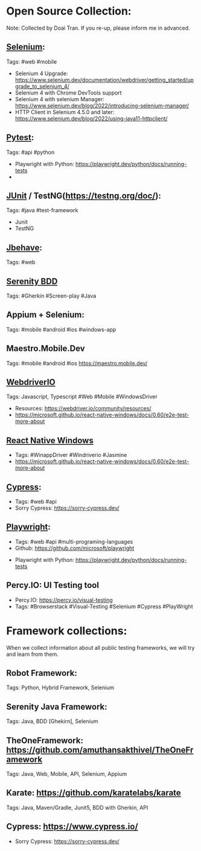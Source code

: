 # Open Source Collection:
Note: Collected by Doai Tran. If you re-up, please inform me in advanced.

## [Selenium](https://www.selenium.dev/): 
Tags: #web #mobile
+ Selenium 4 Upgrade: https://www.selenium.dev/documentation/webdriver/getting_started/upgrade_to_selenium_4/
+ Selenium 4 with Chrome DevTools support
+ Selenium 4 with selenium Manager: https://www.selenium.dev/blog/2022/introducing-selenium-manager/
+ HTTP Client in Selenium 4.5.0 and later: https://www.selenium.dev/blog/2022/using-java11-httpclient/
  
## [Pytest](https://docs.pytest.org/en/7.4.x/): 
Tags: #api #python
+ Playwright with Python: https://playwright.dev/python/docs/running-tests
+ 
## [JUnit](https://junit.org/junit5/) / TestNG(https://testng.org/doc/): 
Tags: #java #test-framework
- Junit
- TestNG

## [Jbehave](https://jbehave.org/):
Tags: #web 

## [Serenity BDD](https://serenity-bdd.info/)
Tags: #Gherkin #Screen-play #Java

## Appium + Selenium:
Tags: #mobile #android #ios #windows-app

## Maestro.Mobile.Dev
Tags: #mobile #android #ios
https://maestro.mobile.dev/

## [WebdriverIO](https://webdriver.io)
Tags: Javascript, Typescript #Web #Mobile #WindowsDriver
- Resources: https://webdriver.io/community/resources/
- https://microsoft.github.io/react-native-windows/docs/0.60/e2e-test-more-about

## [React Native Windows](https://microsoft.github.io/react-native-windows/versions)
- Tags: #WinappDriver #Windriverio #Jasmine
- https://microsoft.github.io/react-native-windows/docs/0.60/e2e-test-more-about

## [Cypress](https://www.cypress.io/):
- Tags: #web #api
- Sorry Cypress: https://sorry-cypress.dev/

## [Playwright](https://playwright.dev/): 
- Tags: #web #api #multi-programing-languages
- Github: https://github.com/microsoft/playwright
+ Playwright with Python: https://playwright.dev/python/docs/running-tests

## Percy.IO: UI Testing tool
+ Percy.IO: https://percy.io/visual-testing
+ Tags: #Browserstack #Visual-Testing #Selenium #Cypress #PlayWright

# Framework collections:
When we collect information about all public testing frameworks, we will try and learn from them. 

## Robot Framework: 
Tags: Python, Hybrid Framework, Selenium

## Serenity Java Framework:
Tags: Java, BDD [Ghekirn], Selenium

## TheOneFramework: https://github.com/amuthansakthivel/TheOneFramework
Tags: Java, Web, Mobile, API, Selenium, Appium

## Karate: https://github.com/karatelabs/karate
Tags: Java, Maven/Gradle, Junit5,  BDD with Gherkin, API

## Cypress: https://www.cypress.io/
- Sorry Cypress: https://sorry-cypress.dev/
